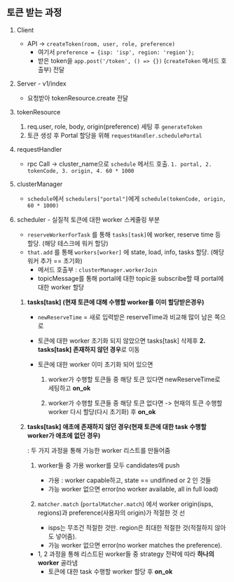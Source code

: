 ## 토큰 받는 과정

1. Client

   * API -> `createToken(room, user, role, preference)`
     * 여기서 `preference = {isp: 'isp', region: 'region'};`
     * 받은 token을 `app.post('/token', () => {})` (`createToken` 메서드 호출부) 전달

2. Server - v1/index

   * 요청받아 tokenResource.create 전달

3. tokenResource

   1. req.user, role, body, origin(preference) 세팅 후 `generateToken`
   2. 토큰 생성 후 Portal 할당을 위해 `requestHandler.schedulePortal`

4. requestHandler

   * rpc Call -> cluster_name으로 `schedule` 메서드 호출. `1. portal, 2. tokenCode, 3. origin, 4. 60 * 1000`

5. clusterManager

   * `schedule`에서 `schedulers["portal"]`에게 `schedule(tokenCode, origin, 60 * 1000)`

6. scheduler - 실질적 토큰에 대한 worker 스케줄링 부분

   * `reserveWorkerForTask` 를 통해 `tasks[task]`에 worker, reserve time 등 할당. (해당 테스크에 워커 할당)
   * `that.add` 를 통해 `workers[worker]` 에 state, load, info, tasks 할당. (해당 워커 추가 == 초기화)
     * 메서드 호출부 : `clusterManager.workerJoin`
     * topicMessage를 통해 portal에 대한 topic을 subscribe할 때 portal에 대한 worker 할당

   1. **tasks[task] (현재 토큰에 대해 수행할 worker를 이미 할당받은경우)**

      * `newReserveTime` = 새로 입력받은 reserveTime과 비교해 많이 남은 쪽으로

      * 토큰에 대한 worker 초기화 되지 않았으면 tasks[task] 삭제후 **2. tasks[task] 존재하지 않던 경우**로 이동

      * 토큰에 대한 worker 이미 초기화 되어 있으면

        1. worker가 수행할 토큰들 중 해당 토큰 있다면 newReserveTime로 세팅하고 **on_ok**

        2. worker가 수행할 토큰들 중 해당 토큰 없다면 -> 현재의 토큰 수행할 worker 다시 할당(다시 초기화) 후 **on_ok**

   

   2. **tasks[task] 애초에 존재하지 않던 경우(현재 토큰에 대한 task 수행할 worker가 애초에 없던 경우)**

      : 두 가지 과정을 통해 가능한 worker 리스트를 만들어줌

      1. worker들 중 가용 worker를 모두 candidates에 push
         * 가용 : worker capable하고, state == undifined or 2 인 것들
         * 가능 worker 없으면 error(no worker available, all in full load)

      

      2. `matcher.match` (`portalMatcher.match`) 에서 worker origin(isps, regions)과 preference(사용자의 origin)가 적절한 것 선
         * isps는 무조건 적절한 것만. region은 최대한 적절한 것(적절하지 않아도 넣어줌).
         * 가능 worker 없으면 error(no worker matches the preference).

      

      * 1, 2 과정을 통해 리스트된 worker들 중 strategy 전략에 따라 **하나의 worker** 골라냄
        * 토큰에 대한 task 수행할 worker 할당 후 **on_ok**

